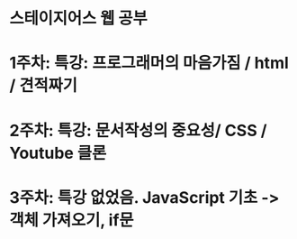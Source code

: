 # 스테이지어스 웹 공부
# 1주차: 특강: 프로그래머의 마음가짐 / html / 견적짜기
# 2주차: 특강: 문서작성의 중요성/ CSS / Youtube 클론 
# 3주차: 특강 없었음. JavaScript 기초 -> 객체 가져오기, if문